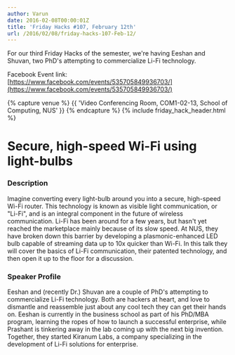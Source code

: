 ```yaml
---
author: Varun
date: 2016-02-08T00:00:01Z
title: 'Friday Hacks #107, February 12th'
url: /2016/02/08/friday-hacks-107-Feb-12/
---
```


For our third Friday Hacks of the semester, we're having Eeshan and Shuvan, two PhD's attempting to commercialize Li-Fi technology.

Facebook Event link:
[https://www.facebook.com/events/535705849936703/](https://www.facebook.com/events/535705849936703/)

{% capture venue %}
    {{ 'Video Conferencing Room, COM1-02-13, School of Computing, NUS' }}
{% endcapture %}
{% include friday_hack_header.html %}


# Secure, high-speed Wi-Fi using light-bulbs

### Description

Imagine converting every light-bulb around you into a secure, high-speed Wi-Fi router. This technology is known as visible light communication, or "Li-Fi",  and is an integral component in the future of wireless communication. Li-Fi has been around for a few years, but hasn't yet reached the marketplace mainly because of its slow speed. At NUS, they have broken down this barrier by developing a plasmonic-enhanced LED bulb capable of streaming data up to 10x quicker than Wi-Fi. In this talk they will cover the basics of Li-Fi communication, their patented technology, and then open it up to the floor for a discussion.

### Speaker Profile
Eeshan and (recently Dr.) Shuvan are a couple of PhD's attempting to commercialize Li-Fi technology. Both are hackers at heart, and love to dismantle and reassemble just about any cool tech they can get their hands on. Eeshan is currently in the business school as part of his PhD/MBA program, learning the ropes of how to launch a successful enterprise, while Prashant is tinkering away in the lab coming up with the next big invention. Together, they started Kiranum Labs, a company specializing in the development of Li-Fi solutions for enterprise.
